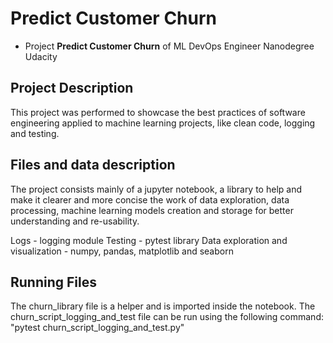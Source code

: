 # Predict Customer Churn

- Project **Predict Customer Churn** of ML DevOps Engineer Nanodegree Udacity

## Project Description
This project was performed to showcase the best practices of software engineering applied to machine learning projects, like clean code, logging and testing.

## Files and data description
The project consists mainly of a jupyter notebook, a library to help and make it clearer and more concise the work of data exploration, data processing, machine learning models creation and storage for better understanding and re-usability.

Logs - logging module
Testing - pytest library
Data exploration and visualization - numpy, pandas, matplotlib and seaborn

## Running Files
The churn_library file is a helper and is imported inside the notebook.
The churn_script_logging_and_test file can be run using the following command: "pytest churn_script_logging_and_test.py"




